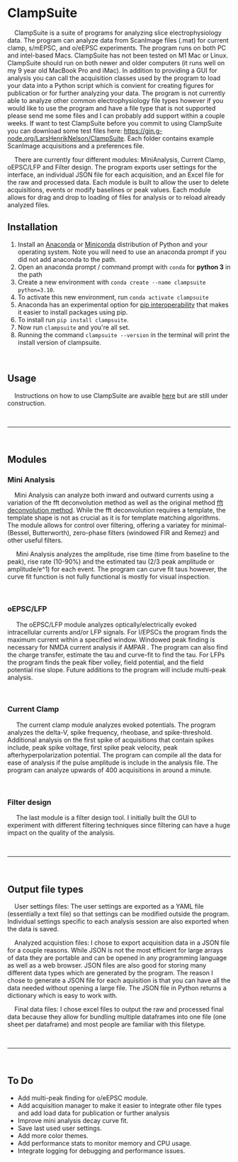 # ClampSuite
&nbsp;&nbsp;&nbsp;&nbsp;ClampSuite is a suite of programs for analyzing slice electrophysiology data. The program can analyze data from ScanImage files (.mat) for current clamp, s/mEPSC, and o/eEPSC experiments. The program runs on both PC and intel-based Macs. ClampSuite has not been tested on M1 Mac or Linux. ClampSuite should run on both newer and older computers (it runs well on my 9 year old MacBook Pro and iMac). In addition to providing a GUI for analysis you can call the acquisition classes used by the program to load your data into a Python script which is convient for creating figures for publication or for further analyzing your data. The program is not currently able to analyze other common electrophysiology file types however if you would like to use the program and have a file type that is not supported please send me some files and I can probably add support within a couple weeks. If want to test ClampSuite before you commit to using ClampSuite you can download some test files here: https://gin.g-node.org/LarsHenrikNelson/ClampSuite. Each folder contains example ScanImage acquisitions and a preferences file.

&nbsp;&nbsp;&nbsp;&nbsp;There are currently four different modules: MiniAnalysis, Current Clamp, oEPSC/LFP and Filter design. The program exports user settings for the interface, an individual JSON file for each acquisition, and an Excel file for the raw and processed data. Each module is built to allow the user to delete acquisitions, events or modify baselines or peak values. Each module allows for drag and drop to loading of files for analysis or to reload already analyzed files.

## Installation
1. Install an [Anaconda](https://www.anaconda.com/download/) or [Miniconda](https://docs.conda.io/en/latest/miniconda.html) distribution of Python and your operating system. Note you will need to use an anaconda prompt if you did not add anaconda to the path.
2. Open an anaconda prompt / command prompt with `conda` for **python 3** in the path
3. Create a new environment with `conda create --name clampsuite python=3.10`.
4. To activate this new environment, run `conda activate clampsuite`
5. Anaconda has an experimental option for [pip interoperability](https://docs.conda.io/projects/conda/en/latest/user-guide/configuration/pip-interoperability.html) that makes it easier to install packages using pip.
6. To install run `pip install clampsuite`.
7. Now run `clampsuite` and you're all set.
8. Running the command `clampsuite --version` in the terminal will print the install version of clampsuite.

<br/>

## Usage
&nbsp;&nbsp;&nbsp;&nbsp;Instructions on how to use ClampSuite are avaible [here](https://clampsuite.readthedocs.io) but are still under construction.

<br/>

---

<br/>

## Modules

### Mini Analysis
&nbsp;&nbsp;&nbsp;&nbsp;Mini Analysis can analyze both inward and outward currents using a variation of the fft deconvolution method as well as the original method [fft deconvolution method](https://pubmed.ncbi.nlm.nih.gov/23062335/). While the fft deconvolution requires a template, the template shape is not as crucial as it is for template matching algorithms. The module allows for control over filtering, offering a variatey for minimal-(Bessel, Butterworth), zero-phase filters (windowed FIR and Remez) and other useful filters.

&nbsp;&nbsp;&nbsp;&nbsp; Mini Analysis analyzes the amplitude, rise time (time from baseline to the peak), rise rate (10-90%) and the estimated tau (2/3 peak amplitude or amplitude/e^1) for each event. The program can curve fit taus however, the curve fit function is not fully functional is mostly for visual inspection. 

<br/>

### oEPSC/LFP
&nbsp;&nbsp;&nbsp;&nbsp; The oEPSC/LFP module analyzes optically/electrically evoked intracellular currents and/or LFP signals. For I/EPSCs the program finds the maximum current within a specified window. Windowed peak finding is necessary for NMDA current analysis if AMPAR . The program can also find the charge transfer, estimate the tau and curve-fit to find the tau. For LFPs the program finds the peak fiber volley, field potential, and the field potential rise slope. Future additions to the program will include multi-peak analysis.

<br/>

### Current Clamp
&nbsp;&nbsp;&nbsp;&nbsp; The current clamp module analyzes evoked potentials. The program analyzes the delta-V, spike frequency, rheobase, and spike-threshold. Additional analysis on the first spike of acquisitions that contain spikes include, peak spike voltage, first spike peak velocity, peak afterhyperpolarization potential. The program can compile all the data for ease of analysis if the pulse amplitude is include in the analysis file. The program can analyze upwards of 400 acquisitions in around a minute.

<br/>

### Filter design
&nbsp;&nbsp;&nbsp;&nbsp; The last module is a filter design tool. I initially built the GUI to experiment with different filtering techniques since filtering can have a huge impact on the quality of the analysis. 

<br/>

---

<br/>

## Output file types
&nbsp;&nbsp;&nbsp;&nbsp;User settings files: The user settings are exported as a YAML file (essentially a text file) so that settings can be modified outside the program. Individual
settings specific to each analysis session are also exported when the data is saved.

&nbsp;&nbsp;&nbsp;&nbsp;Analyzed acquistion files: I chose to export acquisition data in a JSON file for a couple reasons. While JSON is not the most efficient for large arrays of data they are portable and can be opened in any programming language as well as a web browser. JSON files are also good for storing many different data types which are generated by the program. The reason I chose to generate a JSON file for each aquisition is that you can have all the data needed without opening a large file. The JSON file in Python returns a dictionary which is easy to work with.

&nbsp;&nbsp;&nbsp;&nbsp;Final data files: I chose excel files to output the raw and processed final data because they allow for bundling multiple dataframes into one file (one sheet per dataframe) and most people are familiar with this filetype.

<br/>

---

<br/>

## To Do
- Add multi-peak finding for o/eEPSC module.
- Add acquisition manager to make it easier to integrate other file types and add load data for publication or further analysis
- Improve mini analysis decay curve fit.
- Save last used user settings.
- Add more color themes.
- Add performance stats to monitor memory and CPU usage.
- Integrate logging for debugging and performance issues.
